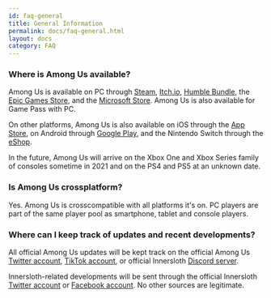 ```yaml
---
id: faq-general
title: General Information
permalink: docs/faq-general.html
layout: docs
category: FAQ
---
```


### Where is Among Us available?

Among Us is available on PC through [Steam](https://store.steampowered.com/app/945360/Among_Us/), [Itch.io](https://innersloth.itch.io/among-us), [Humble Bundle](https://www.humblebundle.com/store/among-us), the [Epic Games Store](https://www.epicgames.com/store/en-US/p/among-us), and the [Microsoft Store](https://www.microsoft.com/en-us/p/among-us/9ng07qjnk38j). Among Us is also available for Game Pass with PC.

On other platforms, Among Us is also available on iOS through the [App Store](https://apps.apple.com/us/app/among-us/id1351168404), on Android through [Google Play](https://play.google.com/store/apps/details?id=com.innersloth.spacemafia), and the Nintendo Switch through the [eShop](https://www.nintendo.com/games/detail/among-us-switch/).

In the future, Among Us will arrive on the Xbox One and Xbox Series family of consoles sometime in 2021 and on the PS4 and PS5 at an unknown date.

### Is Among Us crossplatform?

Yes. Among Us is crosscompatible with all platforms it's on. PC players are part of the same player pool as smartphone, tablet and console players. 

### Where can I keep track of updates and recent developments?

All official Among Us updates will be kept track on the official Among Us [Twitter account](https://twitter.com/AmongUsGame), [TikTok account](https://www.tiktok.com/@amongus), or official Innersloth [Discord server](https://discord.gg/Innersloth).

Innersloth-related developments will be sent through the official Innersloth [Twitter account](https://twitter.com/InnerslothDevs) or [Facebook account](https://www.facebook.com/InnerSloth/). No other sources are legitimate.
